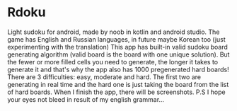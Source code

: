 # Rdoku
Light sudoku for android, made by noob in kotlin and android studio.
The game has English and Russian languages, in future maybe Korean too (just experimenting with the translation)
This app has built-in valid sudoku board generating algorithm (valid board is the board with one unique solution). But the fewer or more filled cells you need to generate, the longer it takes to generate it and that's why the app also has 1000 pregenerated hard boards! There are 3 difficulties: easy, moderate and hard. The first two are generating in real time and the hard one is just taking the board from the list of hard boards.
When I finish the app, there will be screenshots.
P.S I hope your eyes not bleed in result of my english grammar...
